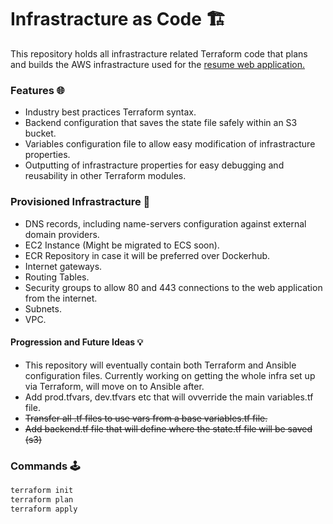# Infrastracture as Code 🏗️

This repository holds all infrastracture related Terraform code that plans and builds the AWS infrastracture used for the <a href="https://github.com/assafdori/resume-app" target="_blank">resume web application.</a>

### Features 🌐
- Industry best practices Terraform syntax.
- Backend configuration that saves the state file safely within an S3 bucket.
- Variables configuration file to allow easy modification of infrastracture properties.
- Outputting of infrastracture properties for easy debugging and reusability in other Terraform modules.

### Provisioned Infrastracture 🏰
- DNS records, including name-servers configuration against external domain providers.
- EC2 Instance (Might be migrated to ECS soon).
- ECR Repository in case it will be preferred over Dockerhub.
- Internet gateways.
- Routing Tables.
- Security groups to allow 80 and 443 connections to the web application from the internet.
- Subnets.
- VPC.

#### Progression and Future Ideas 💡

 - This repository will eventually contain both Terraform and Ansible configuration files. Currently working on getting the whole infra set up via Terraform, will move on to Ansible after.
  - Add prod.tfvars, dev.tfvars etc that will ovverride the main variables.tf file.
 - ~~Transfer all .tf files to use vars from a base variables.tf file.~~
 - ~~Add backend.tf file that will define where the state.tf file will be saved (s3)~~

### Commands 🕹️

```zsh
terraform init
terraform plan
terraform apply
```